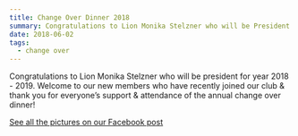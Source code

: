 ```yaml
---
title: Change Over Dinner 2018
summary: Congratulations to Lion Monika Stelzner who will be President for this year 
date: 2018-06-02
tags:
  - change over  
---
```

Congratulations to Lion Monika Stelzner who will be president for year 2018 - 2019. Welcome to our new members who have recently joined our club & thank you for everyone’s support & attendance of the annual change over dinner!

<a href="https://www.facebook.com/permalink.php?story_fbid=1082040651963966&id=139820459519328" target="_blank">See all the pictures on our Facebook post</a>